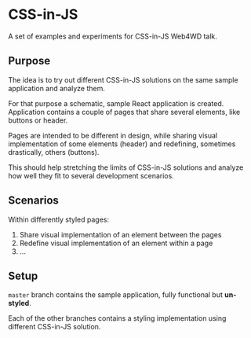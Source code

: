 # CSS-in-JS

A set of examples and experiments for CSS-in-JS Web4WD talk.

## Purpose

The idea is to try out different CSS-in-JS solutions on the same sample application and analyze them.

For that purpose a schematic, sample React application is created. Application contains a couple of pages that share several elements, like buttons or header.

Pages are intended to be different in design, while sharing visual implementation of some elements (header) and redefining, sometimes drastically, others (buttons).

This should help stretching the limits of CSS-in-JS solutions and analyze how well they fit to several development scenarios.

## Scenarios

Within differently styled pages:

1. Share visual implementation of an element between the pages
2. Redefine visual implementation of an element within a page
3. ...

## Setup

`master` branch contains the sample application, fully functional but __un-styled__.

Each of the other branches contains a styling implementation using different CSS-in-JS solution.

 